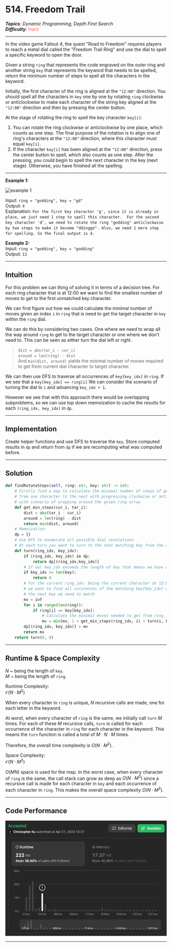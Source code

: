 # 514. Freedom Trail
***Topics***: *Dynamic Programming, Depth First Search*  
***Difficulty***: <span style="color: #f8615c;">Hard</span>
<!-- green: #46c6c2, yellow: #fac31d, red: #f8615c-->
---
In the video game Fallout 4, the quest "Road to Freedom" requires players to reach a metal dial called the "Freedom Trail Ring" and use the dial to spell a specific keyword to open the door.

Given a string `ring` that represents the code engraved on the outer ring and another string `key` that represents the keyword that needs to be spelled, return the minimum number of steps to spell all the characters in the keyword.

Initially, the first character of the ring is aligned at the `"12:00"` direction. You should spell all the characters in `key` one by one by rotating `ring` clockwise or anticlockwise to make each character of the string key aligned at the `"12:00"` direction and then by pressing the center button.

At the stage of rotating the ring to spell the key character `key[i]`:

1. You can rotate the ring clockwise or anticlockwise by one place, which counts as one step. The final purpose of the rotation is to align one of ring's characters at the `"12:00"` direction, where this character must equal `key[i]`.  
2. If the character `key[i]` has been aligned at the `"12:00"` direction, press the center button to spell, which also counts as one step. After the pressing, you could begin to spell the next character in the key (next stage). Otherwise, you have finished all the spelling.

---
**Example 1:**  

![example 1](https://assets.leetcode.com/uploads/2018/10/22/ring.jpg)

Input: `ring = "godding", key = "gd"`  
Output: `4`  
Explanation: `For the first key character 'g', since it is already in place, we just need 1 step to spell this character. 
For the second key character 'd', we need to rotate the ring "godding" anticlockwise by two steps to make it become "ddinggo".
Also, we need 1 more step for spelling.
So the final output is 4.`  

**Example 2:**  
Input: `ring = "godding", key = "godding"`  
Output: `13`

---
## Intuition
For this problem we can thing of solving it in terms of a decision tree. For each ring character that is at 12:00 we want to find the smallest number of moves to get to the first unmatched key character.

We can first figure out how we could calculate the minimal number of moves given an index `i` in `ring` that is need to get the target character in `key` within the `ring` dial.

We can do this by considering two cases. One where we need to wrap all the way around `ring` to get to the target character or one where we don't need to. This can be seen as either turn the dial left or right.

> `dist = abs(tar_i - cur_i)`  
> `around = len(ring) - dist`  
> And `min(dist, around)` yields the minimal number of moves required to get from current dial character to target character.

We can then use DFS to traverse all occurrences of `key[key_idx]` in `ring`. If we see that a `key[key_idx] == ring[i]` We can consider the scenario of turning the dial to `i` and advancing `key_idx + 1`.

However we see that with this approach there would be overlapping subproblems, so we can use top down memoization to cache the results for each `(ring_idx, key_idx)` in `dp`.

---
## Implementation
Create helper functions and use DFS to traverse the `key`. Store computed results in `dp` and return from `dp` if we are recomputing what was computed before.

---
## Solution
```python
def findRotateSteps(self, ring: str, key: str) -> int:
    # Firstly find a way to calculate the minimal number of steps of getting ~
    # from one character to the next with progressing clockwise or anticlockwise ~
    # with scenario of wrapping around the gvien ring array
    def get_min_steps(cur_i, tar_i):
        dist = abs(tar_i - cur_i)
        around = len(ring) - dist
        return min(dist, around)
    # Memoization:
    dp = {}
    # Use DFS to enumerate all possible dial revolutions
    # At each turn you want to turn to the next matching key from the current ring character at 12:00
    def turn(ring_idx, key_idx):
        if (ring_idx, key_idx) in dp:
            return dp[(ring_idx,key_idx)]
        # If our key_idx exceeds the length of key that means we have done matching all keys from ring
        if key_idx >= len(key):
            return 0
        # For the current ring_idx: being the current character at 12:00 ~
        # we want to find all occurences of the matching key[key_idx] which is ~
        # the next key we need to match
        mv = inf
        for i in range(len(ring)):
            if ring[i] == key[key_idx]:
                # Calculate the minimal moves needed to get from ring_idx to ring[i]
                mv = min(mv, 1 + get_min_steps(ring_idx, i) + turn(i, key_idx + 1))
        dp[(ring_idx, key_idx)] = mv
        return mv
    return turn(0, 0)
```
---
## Runtime & Space Complexity 
$N$ ~ being the length of `key`.  
$M$ ~ being the length of `ring`.  

Runtime Complexity:  
$\mathcal{O}(N \cdot M ^ 2)$

When every character in `ring` is unique, $N$ recursive calls are made, one for each letter in the keyword.

At worst, when every character of `ring` is the same, we initially call `turn` $M$ times. For each of these $M$ recursive calls, `turn` is called for each occurrence of the character in `ring` for each character in the keyword. This means the `turn` function is called a total of $M \cdot N \cdot M$ times.

Therefore, the overall time complexity is $O(N \cdot M^2)$.

Space Complexity:  
$\mathcal{O}(N \cdot M ^ 2)$

$O(MN)$ space is used for the map. In the worst case, when every character of `ring` is the same, the call stack can grow as deep as $O(N \cdot M^2)$ since a recursive call is made for each character in `key` and each occurrence of each character in `ring`. This makes the overall space complexity $O(N \cdot M^2)$.

---
## Code Performance
![514 code performance](../../y_resources/code-performances/lc-514.png)

---